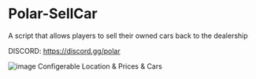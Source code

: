 # Polar-SellCar
 A script that allows players to sell their owned cars back to the dealership

DISCORD: https://discord.gg/polar

![image](https://user-images.githubusercontent.com/102779658/227052941-b55bad7e-9410-4295-a71e-96ab89c6b682.png)
Configerable Location & Prices & Cars
